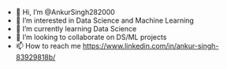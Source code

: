 - 👋 Hi, I’m @AnkurSingh282000
- 👀 I’m interested in Data Science and Machine Learning
- 🌱 I’m currently learning Data Science  
- 💞️ I’m looking to collaborate on DS/ML projects
- 📫 How to reach me https://www.linkedin.com/in/ankur-singh-83929818b/

<!---
AnkurSingh282000/AnkurSingh282000 is a ✨ special ✨ repository because its `README.md` (this file) appears on your GitHub profile.
You can click the Preview link to take a look at your changes.
--->
